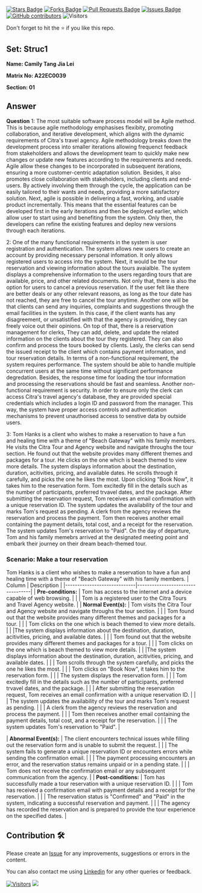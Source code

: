 <a href="https://github.com/drshahizan/learn-php/stargazers"><img src="https://img.shields.io/github/stars/drshahizan/learn-php" alt="Stars Badge"/></a>
<a href="https://github.com/drshahizan/learn-php/network/members"><img src="https://img.shields.io/github/forks/drshahizan/learn-php" alt="Forks Badge"/></a>
<a href="https://github.com/drshahizan/learn-php/pulls"><img src="https://img.shields.io/github/issues-pr/drshahizan/learn-php" alt="Pull Requests Badge"/></a>
<a href="https://github.com/drshahizan/learn-php/issues"><img src="https://img.shields.io/github/issues/drshahizan/learn-php" alt="Issues Badge"/></a>
<a href="https://github.com/drshahizan/learn-php/graphs/contributors"><img alt="GitHub contributors" src="https://img.shields.io/github/contributors/drshahizan/learn-php?color=2b9348"></a>
![Visitors](https://api.visitorbadge.io/api/visitors?path=https%3A%2F%2Fgithub.com%2Fdrshahizan%2Fsoftware-engineering&labelColor=%23d9e3f0&countColor=%23697689&style=flat)

Don't forget to hit the :star: if you like this repo.

## Set: Struc1

**Name: Camily Tang Jia Lei** 

**Matrix No: A22EC0039**

**Section: 01**

## Answer
**Question**
1: The most suitable software process model will be Agile method. This is because agile methodology emphasises flexibity, promoting collaboration, and iterative development, which aligns with the dynamic requirements of Citra's travel agency. Agile methodology breaks down the development process into smaller iterations allowing frequenct feedback from stakeholders and allows the development team to quickly make new changes or update new features according to the requirements and needs. Agile allow these changes to be incorporated in subsequent iterations, ensuring a more customer-centric adaptation solution. Besides, it also promotes close collaboration with stakeholders, including clients and end-users. By actively involving them through the cycle, the application can be easily tailored to their wants and needs, providing a more satisfactory solution. Next, agile is possible in delivering a fast, working, and usable product incrementally. This means that the essential features can be developed first in the early iterations and then be deployed earlier, which allow user to start using and benefiting from the system. Only then, the developers can refine the existing features and deploy new versions through each iterations.

2: One of the many functional requirements in the system is user registration and authentication. The system allows new users to create an account by providing necessary personal infomation. It only allows registered users to access into the system. Next, it would be the tour reservation and viewing information about the tours avaialble. The system displays a comprehensive information to the users regarding tours that are available, price, and other related documents. Not only that, there is also the option for users to cancel a previous reservation. If the user felt like there are better deals or any other relevant reasons, as long as the tour date has not reached, they are free to cancel the tour anytime. Another one will be that clients can send any inquiries, complaints and suggestions through the email facilities in the system. In this case, if the client wants has any disagreement, or unsatistified with that the agency is providing, they can freely voice out their opinions. On top of that, there is a reservation management for clerks, They can add, delete, and update the related information on the clients about the tour they registered. They can also confirm and process the tours booked by clients. Lasly, the clerks can send the issued receipt to the client which contains payment information, and tour reservation details. In terms of a non-functional requirement, the system requires performance. The system should be able to handle multiple concurrent users at the same time without significant performance degredation. Besides, the response time for loading the tour information and processing the reservations should be fast and seamless. Another non-functional requirement is security. In order to ensure only the clerk can access Citra's travel agency's database, they are provided special credentials which includes a login ID and password from the manager. This way, the system have proper access controls and authentication mechanisms to prevent unauthorised access to senstive data by outside users.

3: Tom Hanks is a client who wishes to make a reservation to have a fun and healing time with a theme of "Beach Gateway" with his family members. He visits the Citra Tour and Agency website and navigate throughs the tour section. He found out that the website provides many different themes and packages for a tour. He clicks on the one which is beach themed to view more details. The system displays information about the destination, duration, acitivities, pricing, and available dates. He scrolls through it carefully, and picks the one he likes the most. Upon clicking "Book Now", it takes him to the reservation form. Tom excitedly fill in the details such as the number of participants, preferred trvavel dates, and the package. After submitting the reservation request, Tom receives an email confirmation with a unique reservation ID. The system updates the availability of the tour and marks Tom's request as pending. A clerk from the agency reviews the reservation and process the payment. Tom then receives another email containing the payment details, total cost, and a receipt for the reservation. The system updates Tom's reservation to "Paid". On the day of departure, Tom and his family memebrs arrived at the designated meeting point and embark their journey on their dream beach-themed tour.

### Scenario: Make a tour reservation
Tom Hanks is a client who wishes to make a reservation to have a fun and healing time with a theme of "Beach Gateway" with his family members.
| Column | Description |
|-----------------------------|----------------------------------|
| **Pre-conditions:**         | Tom has access to the internet and a device capable of web browsing.  |
|        | Tom is a registered user to the Citra Tours and Travel Agency website.  |
| **Normal Event(s):**        | Tom visits the Citra Tour and Agency website and navigate throughs the tour section.  |
|                             | Tom found out that the website provides many different themes and packages for a tour.  |
|                             | Tom clicks on the one which is beach themed to view more details.  |
|                             |The system displays information about the destination, duration, acitivities, pricing, and available dates.  |
|                             | Tom found out that the website provides many different themes and packages for a tour.  |
|                             | Tom clicks on the one which is beach themed to view more details.  |
|                             |The system displays information about the destination, duration, acitivities, pricing, and available dates.  |
|                             | Tom scrolls through  the system carefully, and picks the one he likes the most.  |
|                             | Tom clicks on "Book Now", it takes him to the reservation form.  |
|                             | The system displays the reservation form.  |
|                             | Tom excitedly fill in the details such as the number of participants, preferred trvavel dates, and the package.   |
|                             | After submitting the reservation request, Tom receives an email confirmation with a unique reservation ID.  |
|                             | The system updates the availability of the tour and marks Tom's request as pending. |
|                             | A clerk from the agency reviews the reservation and process the payment.  |
|                             | Tom then receives another email containing the payment details, total cost, and a receipt for the reservation.   |
|                             | The system updates Tom's reservation to "Paid". |

| **Abnormal Event(s):**      | The client encounters technical issues while filling out the reservation form and is unable to submit the request.  |
|                             | The system fails to generate a unique reservation ID or encounters errors while sending the confirmation email. |
|                             | The payment processing encounters an error, and the reservation status remains unpaid or in a pending state.  |
|                             | Tom does not receive the confirmation email or any subsequent communication from the agency.  |
| **Post-conditions:**        | Tom has successfully made a tour reservation with a unique reservation ID.  |
|                             | Tom has received a confirmation email with payment details and a receipt for the reservation. |
|                             | The reservation status is "Confirmed" and "Paid" in the system, indicating a successful reservation and payment. |
|                             | The agency has recorded the reservation and is prepared to provide the tour experience on the specified dates. |

## Contribution 🛠️
Please create an [Issue](https://github.com/drshahizan/learn-php/issues) for any improvements, suggestions or errors in the content.

You can also contact me using [Linkedin](https://www.linkedin.com/in/drshahizan/) for any other queries or feedback.

[![Visitors](https://api.visitorbadge.io/api/visitors?path=https%3A%2F%2Fgithub.com%2Fdrshahizan&labelColor=%23697689&countColor=%23555555&style=plastic)](https://visitorbadge.io/status?path=https%3A%2F%2Fgithub.com%2Fdrshahizan)
![](https://hit.yhype.me/github/profile?user_id=81284918)


